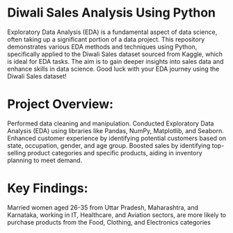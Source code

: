 # Diwali Sales Analysis Using Python

Exploratory Data Analysis (EDA) is a fundamental aspect of data science, often taking up a significant portion of a data project. This repository demonstrates various EDA methods and techniques using Python, specifically applied to the Diwali Sales dataset sourced from Kaggle, which is ideal for EDA tasks. The aim is to gain deeper insights into sales data and enhance skills in data science. Good luck with your EDA journey using the Diwali Sales dataset!

# Project Overview:
Performed data cleaning and manipulation.
Conducted Exploratory Data Analysis (EDA) using libraries like Pandas, NumPy, Matplotlib, and Seaborn.
Enhanced customer experience by identifying potential customers based on state, occupation, gender, and age group.
Boosted sales by identifying top-selling product categories and specific products, aiding in inventory planning to meet demand.

# Key Findings:
Married women aged 26-35 from Uttar Pradesh, Maharashtra, and Karnataka, working in IT, Healthcare, and Aviation sectors, are more likely to purchase products from the Food, Clothing, and Electronics categories
